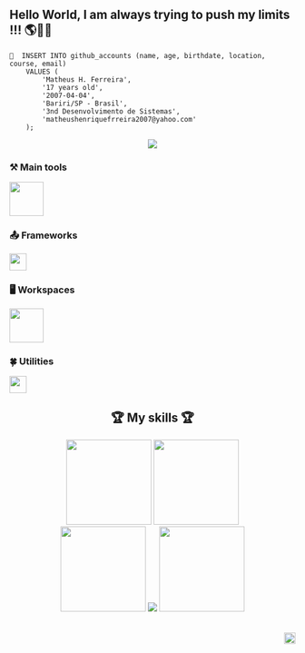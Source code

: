 
## Hello World, I am always trying to push my limits !!! 🌎👋🏼

<div width="100">
        
    👤  INSERT INTO github_accounts (name, age, birthdate, location, course, email)
        VALUES (
            'Matheus H. Ferreira',
            '17 years old',
            '2007-04-04',
            'Bariri/SP - Brasil',
            '3nd Desenvolvimento de Sistemas',
            'matheushenriquefrreira2007@yahoo.com'
        );

           
  </div>

<div align="center">
  <img align="center" margin="20" src="https://github-profile-trophy.vercel.app/?username=MathFerreiraDev&column=7&margin-w=10&margin-h=15&theme=gruvbox&no-frame=true&title=-Experience">
</div>
  

### ⚒️ Main tools
<a href="https://skillicons.dev">
    <img src="https://skillicons.dev/icons?i=html,css,js,php,cpp,cs,java,arduino,mysql,sqlite,mongodb&perline=6" height="60"/>
</a>


### 📤 Frameworks
<a href="https://skillicons.dev">
    <img src="https://skillicons.dev/icons?i=bootstrap,tailwind,nodejs,dotnet,react&perline=6" height="30"/>
</a>


### 🖥️ Workspaces
<a href="https://skillicons.dev">
    <img src="https://skillicons.dev/icons?i=git,vscode,visualstudio,sublime,replit,vercel,eclipse,unity&perline=6" height="60"/>
</a>


### 🍀 Utilities
<a href="https://skillicons.dev">
    <img src="https://skillicons.dev/icons?i=linux,mint,windows,github,figma&perline=6" height="30"/>
</a>


<div align="center">
<h2>🏆  My skills  🏆</h2>

<img height="150em" src="https://github-readme-stats.vercel.app/api?username=MathFerreiraDev&theme=tokyonight&show_icons=true">
<img height="150em" src="https://github-readme-stats.vercel.app/api/top-langs/?username=MathFerreiraDev&theme=tokyonight&hide_border=false&include_all_commits=false&count_private=false&layout=compact"><br>
<img height="150em" src="https://www.fightersgeneration.com/characters/dio-standing2.gif">
<img src="https://streak-stats.demolab.com?user=MathFerreiraDev&theme=gotham&locale=pt_BR&date_format=j%20M%5B%20Y%5D&mode=weekly&border=315612&background=000000">
<img height="150em" src="https://art.ngfiles.com/comments/129000/iu_129688_8024736.gif">
</div>

<br>
<br>

<img height="20" align="right" src="https://komarev.com/ghpvc/?username=MathFerreiraDev">
